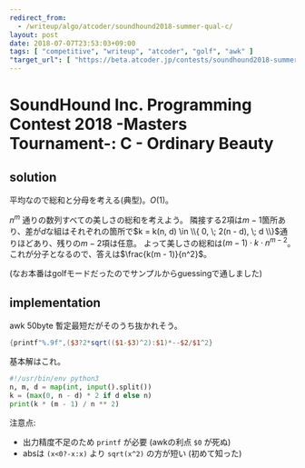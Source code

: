 ```yaml
---
redirect_from:
  - /writeup/algo/atcoder/soundhound2018-summer-qual-c/
layout: post
date: 2018-07-07T23:53:03+09:00
tags: [ "competitive", "writeup", "atcoder", "golf", "awk" ]
"target_url": [ "https://beta.atcoder.jp/contests/soundhound2018-summer-qual/tasks/soundhound2018_summer_qual_c" ]
---
```


# SoundHound Inc. Programming Contest 2018 -Masters Tournament-: C - Ordinary Beauty

## solution

平均なので総和と分母を考える(典型)。$O(1)$。

$n^m$ 通りの数列すべての美しさの総和を考えよう。
隣接する$2$項は$m - 1$箇所あり、差が$d$な組はそれぞれの箇所で$k = k(n, d) \in \\{ 0, \; 2(n - d), \; d \\}$通りほどあり、残りの$m - 2$項は任意。
よって美しさの総和は$(m - 1) \cdot k \cdot n^{m - 2}$。
これが分子となるので、答えは$\frac{k(m - 1)}{n^2}$。

(なお本番はgolfモードだったのでサンプルからguessingで通しました)

## implementation

awk $50$byte 暫定最短だがそのうち抜かれそう。

``` awk
{printf"%.9f",($3?2*sqrt(($1-$3)^2):$1)*--$2/$1^2}
```

基本解はこれ。

``` python
#!/usr/bin/env python3
n, m, d = map(int, input().split())
k = (max(0, n - d) * 2 if d else n)
print(k * (m - 1) / n ** 2)
```

注意点:

-   出力精度不足のため `printf` が必要 (awkの利点 `$0` が死ぬ)
-   absは `(x<0?-x:x)` より `sqrt(x^2)` の方が短い (初めて知った)
